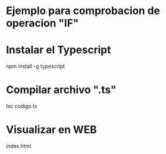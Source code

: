 # Ejemplo para comprobacion de operacion "IF"
# Instalar el Typescript
npm install -g typescript
# Compilar archivo ".ts"
tsc codigo.ts
# Visualizar en WEB
index.html